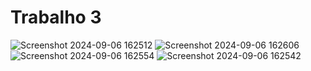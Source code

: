 # Trabalho 3

![Screenshot 2024-09-06 162512](https://github.com/user-attachments/assets/02745c3e-5b25-4fea-bb1f-b510ef746543)
![Screenshot 2024-09-06 162606](https://github.com/user-attachments/assets/e4a3007c-2750-43f5-a706-375e1f88cfe0)
![Screenshot 2024-09-06 162554](https://github.com/user-attachments/assets/462ff7f5-627a-451c-aabe-36c7f243a28c)
![Screenshot 2024-09-06 162542](https://github.com/user-attachments/assets/d350c333-820c-4e3c-9d02-35f702013f42)
